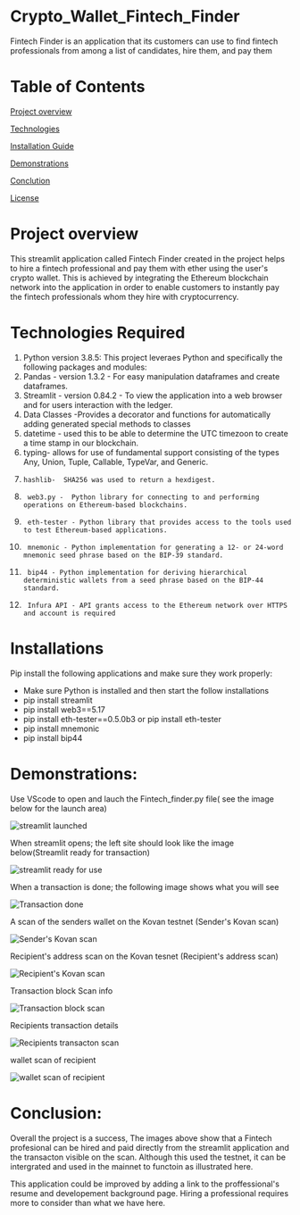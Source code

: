 # Crypto_Wallet_Fintech_Finder
Fintech Finder is an application that its customers can use to find fintech professionals from among a list of candidates, hire them, and pay them

# Table of Contents

[Project overview](https://github.com/shangfii/Crypto_Wallet_Fintech_Finder/blob/main/README.md#project-overview)

[Technologies](https://github.com/shangfii/Crypto_Wallet_Fintech_Finder#technologies-required) 

[Installation Guide](https://github.com/shangfii/Crypto_Wallet_Fintech_Finder#installations)

[Demonstrations](https://github.com/shangfii/Crypto_Wallet_Fintech_Finder#demonstrations) 


[Conclution](https://github.com/shangfii/Crypto_Wallet_Fintech_Finder#conclusion)

[License](https://github.com/shangfii/Crypto_Wallet_Fintech_Finder/blob/main/LICENSE)


# Project overview


This streamlit application called Fintech Finder created in the project helps to hire a fintech professional and pay them with ether using the user's crypto wallet. This is achieved by integrating the Ethereum blockchain network into the application in order to enable customers to instantly pay the fintech professionals whom they hire with cryptocurrency.

# Technologies Required 

1. Python version 3.8.5: This project leveraes Python and specifically the following packages and modules:
2.  Pandas - version 1.3.2 - For easy manipulation dataframes and create dataframes.
3.   Streamlit - version 0.84.2 - To view the application into a web browser and for users interaction with the ledger.
4.   Data Classes -Provides a decorator and functions for automatically adding generated special methods to classes
5.    datetime -  used this to be able to determine the UTC timezoon to create a time stamp in our blockchain.
6.    typing-  allows for use of fundamental support consisting of the types Any, Union, Tuple, Callable, TypeVar, and Generic.
7.     hashlib-  SHA256 was used to return a hexdigest.
8.      web3.py -  Python library for connecting to and performing operations on Ethereum-based blockchains.
9.      eth-tester - Python library that provides access to the tools used to test Ethereum-based applications.
10.      mnemonic - Python implementation for generating a 12- or 24-word mnemonic seed phrase based on the BIP-39 standard.
11.      bip44 - Python implementation for deriving hierarchical deterministic wallets from a seed phrase based on the BIP-44 standard.
12.      Infura API - API grants access to the Ethereum network over HTTPS and account is required 

# Installations

Pip install the following applications and make sure they work properly:

* Make sure Python is installed and then start the follow installations 
* pip install streamlit
* pip install web3==5.17
* pip install eth-tester==0.5.0b3 or pip install eth-tester
*  pip install mnemonic
*  pip install bip44

# Demonstrations:

Use VScode to open and lauch the Fintech_finder.py file( see the image below for the launch area)

![streamlit launched ](https://github.com/shangfii/Crypto_Wallet_Fintech_Finder/blob/main/Fintech_finder/Images/Streamlit_app_launch.png)

When streamlit opens; the left site should look like the image below(Streamlit ready for transaction)

![streamlit ready for use](https://github.com/shangfii/Crypto_Wallet_Fintech_Finder/blob/main/Fintech_finder/Images/Streamlit_interacton_Fintech_finder.png)

When a transaction is done; the following image shows what you will see 

![Transaction done](https://github.com/shangfii/Crypto_Wallet_Fintech_Finder/blob/main/Fintech_finder/Images/transactions_done.png)

A scan of the senders wallet on the Kovan testnet (Sender's Kovan scan)

![Sender's Kovan scan](https://github.com/shangfii/Crypto_Wallet_Fintech_Finder/blob/main/Fintech_finder/Images/Sender_Kovanscan.png)

Recipient's address scan on the Kovan tesnet (Recipient's address scan)

![Recipient's Kovan scan](https://github.com/shangfii/Crypto_Wallet_Fintech_Finder/blob/main/Fintech_finder/Images/recipient_got_it.png)

Transaction block Scan info 

![Transaction block scan](https://github.com/shangfii/Crypto_Wallet_Fintech_Finder/blob/main/Fintech_finder/Images/transaction_block.png)

Recipients transaction details 

![Recipients transacton scan](https://github.com/shangfii/Crypto_Wallet_Fintech_Finder/blob/main/Fintech_finder/Images/recipient_transaction_details.png)

wallet scan of recipient 

![wallet scan of recipient](https://github.com/shangfii/Crypto_Wallet_Fintech_Finder/blob/main/Fintech_finder/Images/recipient_got_it.png)

# Conclusion:

Overall the project is a success, The images above show that a Fintech profesional can be hired and paid directly from the streamlit application and the transacton visible on the scan. Although this used the testnet, it can be intergrated and used in the mainnet to functoin as illustrated here. 

This application could be improved by adding a link to the proffessional's resume and developement background page. Hiring a professional requires more to consider than what we have here.




